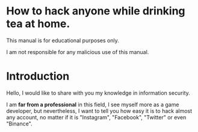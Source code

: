 # How to hack anyone while drinking tea at home.
This manual is for educational purposes only.

I am not responsible for any malicious use of this manual.
# Introduction
Hello, I would like to share with you my knowledge in information security.

I am **far from a professional** in this field, I see myself more as a game developer, but nevertheless, 
I want to tell you how easy it is to hack almost any account, no matter if it is "Instagram", "Facebook", "Twitter" or even "Binance".


